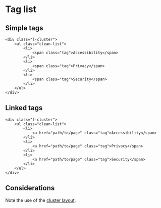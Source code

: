 # Tag list

## Simple tags

```
<div class="l-cluster">
    <ul class="clean-list">
        <li>
            <span class="tag">Accessibility</span>
        </li>
        <li>
            <span class="tag">Privacy</span>
        </li>
        <li>
            <span class="tag">Security</span>
        </li>
    </ul>
</div>
```

## Linked tags

```
<div class="l-cluster">
    <ul class="clean-list">
        <li>
            <a href="path/to/page" class="tag">Accessibility</span>
        </li>
        <li>
            <a href="path/to/page" class="tag">Privacy</span>
        </li>
        <li>
            <a href="path/to/page" class="tag">Security</span>
        </li>
    </ul>
</div>
```

## Considerations

Note the use of the [cluster layout](../layouts/cluster.md).